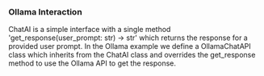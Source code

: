 ### Ollama Interaction

ChatAI is a simple interface with a single method 'get_response(user_prompt: str) -> str' which returns the response for a provided user prompt. In the Ollama example we define a OllamaChatAPI class which inherits from the ChatAI class and overrides the get_response method to use the Ollama API to get the response.
